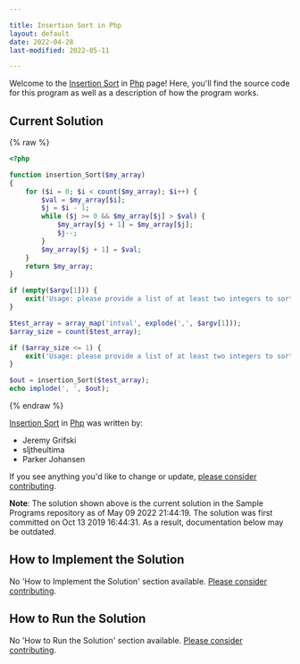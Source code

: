 ```yaml
---

title: Insertion Sort in Php
layout: default
date: 2022-04-28
last-modified: 2022-05-11

---
```


Welcome to the [Insertion Sort](https://sampleprograms.io/projects/insertion-sort) in [Php](https://sampleprograms.io/languages/php) page! Here, you'll find the source code for this program as well as a description of how the program works.

## Current Solution

{% raw %}

```php
<?php

function insertion_Sort($my_array)
{
    for ($i = 0; $i < count($my_array); $i++) {
        $val = $my_array[$i];
        $j = $i - 1;
        while ($j >= 0 && $my_array[$j] > $val) {
            $my_array[$j + 1] = $my_array[$j];
            $j--;
        }
        $my_array[$j + 1] = $val;
    }
    return $my_array;
}

if (empty($argv[1])) {
    exit('Usage: please provide a list of at least two integers to sort in the format "1, 2, 3, 4, 5"');
}

$test_array = array_map('intval', explode(',', $argv[1]));
$array_size = count($test_array);

if ($array_size <= 1) {
    exit('Usage: please provide a list of at least two integers to sort in the format "1, 2, 3, 4, 5"');
}

$out = insertion_Sort($test_array);
echo implode(', ', $out);
```

{% endraw %}

[Insertion Sort](https://sampleprograms.io/projects/insertion-sort) in [Php](https://sampleprograms.io/languages/php) was written by:

- Jeremy Grifski
- sljtheultima
- Parker Johansen

If you see anything you'd like to change or update, [please consider contributing](https://github.com/TheRenegadeCoder/sample-programs).

**Note**: The solution shown above is the current solution in the Sample Programs repository as of May 09 2022 21:44:19. The solution was first committed on Oct 13 2019 16:44:31. As a result, documentation below may be outdated.

## How to Implement the Solution

No 'How to Implement the Solution' section available. [Please consider contributing](https://github.com/TheRenegadeCoder/sample-programs-website).

## How to Run the Solution

No 'How to Run the Solution' section available. [Please consider contributing](https://github.com/TheRenegadeCoder/sample-programs-website).